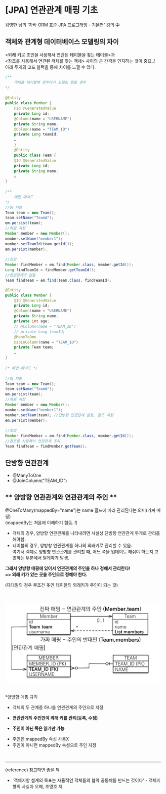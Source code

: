 # [JPA] 연관관계 매핑 기초

김영한 님의 '자바 ORM 표준 JPA 프로그래밍 - 기본편' 강의 中

## 객체와 관계형 데이터베이스 모델링의 차이

<외래 키로 조인을 사용해서 연관된 테이블을 찾는 테이블>과<br>
<참조를 사용해서 연관된 객체를 찾는 객체> 사이의 큰 간격을 인지하는 것이 중요..!<br>
아래 두개의 코드 블럭을 통해 차이를 느낄 수 있다.

```java
/**
    객체를 테이블에 맞추어서 모델링 했을 경우
*/

@Entity
public class Member {
    @Id @GeneratedValue
    private Long id;
    @Column(name = "USERNAME")
    private String name;
    @Column(name = "TEAM_ID")
    private Long teamId;
    …
    }
    @Entity
    public class Team {
    @Id @GeneratedValue
    private Long id;
    private String name;
    …
}

/**
    메인 메서드
*/
//팀 저장
Team team = new Team();
team.setName("TeamA");
em.persist(team);
//회원 저장
Member member = new Member();
member.setName("member1");
member.setTeamId(team.getId());
em.persist(member);

//조회
Member findMember = em.find(Member.class, member.getId());
Long findTeamId = findMember.getTeamId();
//연관관계가 없음
Team findTeam = em.find(Team.class, findTeamId);

```

```java
@Entity
public class Member {
    @Id @GeneratedValue
    private Long id;
    @Column(name = "USERNAME")
    private String name;
    private int age;
    // @Column(name = "TEAM_ID")
    // private Long teamId;
    @ManyToOne
    @JoinColumn(name = "TEAM_ID")
    private Team team;
    …
}

/* 메인 메서드 */

//팀 저장
Team team = new Team();
team.setName("TeamA");
em.persist(team);
//회원 저장
Member member = new Member();
member.setName("member1");
member.setTeam(team); //단방향 연관관계 설정, 참조 저장
em.persist(member);

//조회
Member findMember = em.find(Member.class, member.getId());
//참조를 사용해서 연관관계 조회
Team findTeam = findMember.getTeam();
```

## 단방향 연관관계

- @ManyToOne
- @JoinColumn("TEAM_ID")

## ** 양방향 연관관계와 연관관계의 주인 **

@OneToMany(mappedBy="name")는 name 필드에 따라 관리된다는 의미(가짜 매핑)<br>
(mappedBy는 처음에 이해하기 힘듬..!)

- 객체의 경우, 양방향 연관관계를 나타내려면 사실상 단방향 연관관계 두개로 관리를 해야함.<br>
- 테이블의 경우, 양방향 연관관계를 하나의 외래키로 관리할 수 있음.<br>
  여기서 객체로 양방향 연관관계를 관리할 때, 어느 쪽을 업데이트 해줘야 하는지 고민하는 부분에서 딜레마가 발생.<br>

<p style="font-weight:bold">그래서 양방향 매핑에 있어서 연관관계의 주인을 하나 정해서 관리한다!<br>
=> 외래 키가 있는 곳을 주인으로 정해야 한다.</p>
(다대일의 경우 무조건 多인 테이블의 외래키가 주인이 되는 것)

<br><br>
<img src="https://github.com/Ting-Kim/Ting-kim.github.io/blob/main/blog/img/owner_of_relationship.PNG?raw=true"/>
<br><br>

\*양방향 매핑 규칙

- 객체의 두 관계중 하나를 연관관계의 주인으로 지정
- <p style="font-weight:bold">연관관계의 주인만이 외래 키를 관리(등록, 수정)</p>
- <p style="font-weight:bold">주인이 아닌 쪽은 읽기만 가능</p>
- 주인은 mappedBy 속성 사용X
- 주인이 아니면 mappedBy 속성으로 주인 지정

<br>
<hr>

(reference) 참고하면 좋을 책

- '객체지향 설계의 목표는 자율적인 객체들의 협력 공동체를 만드는 것이다' - 객체지향의 사실과 오해, 조영호 저
